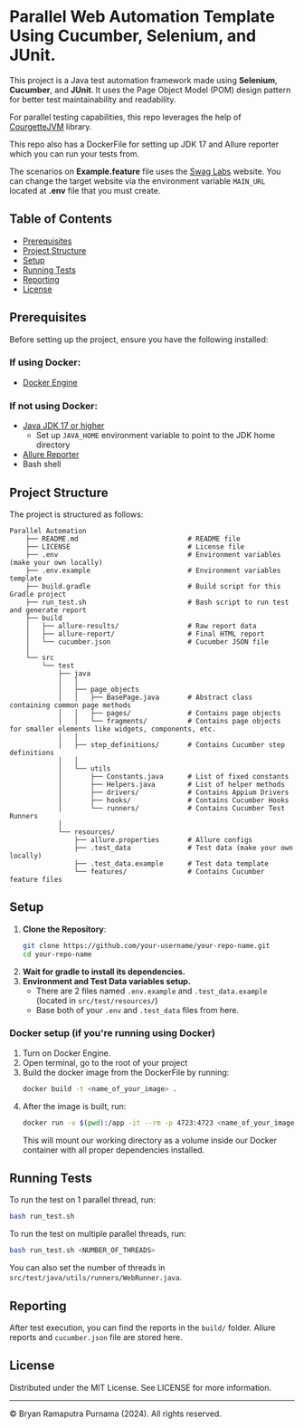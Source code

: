 # Parallel Web Automation Template Using Cucumber, Selenium, and JUnit.

This project is a Java test automation framework made using **Selenium**, **Cucumber**, and **JUnit**. It uses the Page
Object Model (POM) design pattern for better test maintainability and readability.

For parallel testing capabilities, this repo leverages the help
of [CourgetteJVM](https://github.com/prashant-ramcharan/courgette-jvm) library.

This repo also has a DockerFile for setting up JDK 17 and Allure reporter which you can run your tests from.

The scenarios on **Example.feature** file
uses the [Swag Labs](https://www.saucedemo.com/) website. You can change the target website via the environment
variable `MAIN_URL`
located at **.env** file that you must create.

## Table of Contents

- [Prerequisites](#prerequisites)
- [Project Structure](#project-structure)
- [Setup](#setup)
- [Running Tests](#running-tests)
- [Reporting](#reporting)
- [License](#license)

## Prerequisites

Before setting up the project, ensure you have the following installed:

### If using Docker:

- [Docker Engine](https://docs.docker.com/engine/install/)

### If not using Docker:

- [Java JDK 17 or higher](https://www.graalvm.org/release-notes/JDK_17/)
    - Set up `JAVA_HOME` environment variable to point to the JDK home directory
- [Allure Reporter](https://allurereport.org/docs/install/)
- Bash shell

## Project Structure

The project is structured as follows:

```
Parallel Automation
    ├── README.md                           # README file
    ├── LICENSE                             # License file
    ├── .env                                # Environment variables (make your own locally)
    ├── .env.example                        # Environment variables template
    ├── build.gradle                        # Build script for this Gradle project
    ├── run_test.sh                         # Bash script to run test and generate report
    ├── build
    │   ├── allure-results/                 # Raw report data
    │   ├── allure-report/                  # Final HTML report
    │   └── cucumber.json                   # Cucumber JSON file
    │
    └── src
        └── test
            ├── java
            │   │
            │   ├── page_objects
            │   │   ├── BasePage.java       # Abstract class containing common page methods
            │   │   ├── pages/              # Contains page objects
            │   │   └── fragments/          # Contains page objects for smaller elements like widgets, components, etc.
            │   │
            │   ├── step_definitions/       # Contains Cucumber step definitions
            │   │
            │   └── utils
            │       ├── Constants.java      # List of fixed constants
            │       ├── Helpers.java        # List of helper methods
            │       ├── drivers/            # Contains Appium Drivers
            │       ├── hooks/              # Contains Cucumber Hooks
            │       └── runners/            # Contains Cucumber Test Runners
            │
            └── resources/
                ├── allure.properties       # Allure configs
                ├── .test_data              # Test data (make your own locally)
                ├── .test_data.example      # Test data template
                └── features/               # Contains Cucumber feature files
```

## Setup

1. **Clone the Repository**:
    ```bash
    git clone https://github.com/your-username/your-repo-name.git
    cd your-repo-name
    ```
2. **Wait for gradle to install its dependencies.**
3. **Environment and Test Data variables setup.**
    - There are 2 files named `.env.example` and `.test_data.example` (located in `src/test/resources/`)
    - Base both of your `.env` and `.test_data` files from here.

### Docker setup (if you're running using Docker)

1. Turn on Docker Engine.
2. Open terminal, go to the root of your project
3. Build the docker image from the DockerFile by running:
    ```bash
    docker build -t <name_of_your_image> .
    ```
4. After the image is built, run:
    ```bash
    docker run -v $(pwd):/app -it --rm -p 4723:4723 <name_of_your_image>
    ```
   This will mount our working directory as a volume inside our Docker container with all proper dependencies installed.

## Running Tests

To run the test on 1 parallel thread, run:

```bash
bash run_test.sh
```

To run the test on multiple parallel threads, run:

```bash
bash run_test.sh <NUMBER_OF_THREADS>
```

You can also set the number of threads in `src/test/java/utils/runners/WebRunner.java`.

## Reporting

After test execution, you can find the reports in the `build/` folder. Allure reports and `cucumber.json` file are
stored here.

## License

Distributed under the MIT License. See LICENSE for more information.

---

© Bryan Ramaputra Purnama (2024). All rights reserved.
